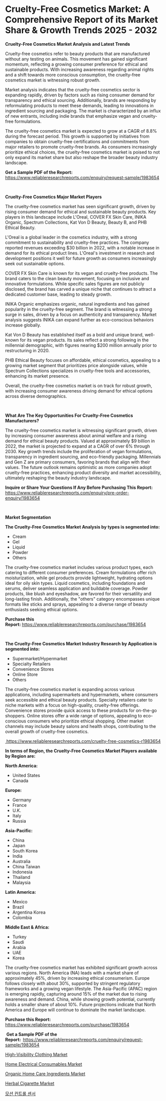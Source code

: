 <p><h1>Cruelty-Free Cosmetics Market: A Comprehensive Report of its Market Share & Growth Trends 2025 - 2032</h1></p><p><strong>Cruelty-Free Cosmetics Market Analysis and Latest Trends</strong></p>
<p><p>Cruelty-free cosmetics refer to beauty products that are manufactured without any testing on animals. This movement has gained significant momentum, reflecting a growing consumer preference for ethical and sustainable products. With increasing awareness regarding animal rights and a shift towards more conscious consumption, the cruelty-free cosmetics market is witnessing robust growth.</p><p>Market analysis indicates that the cruelty-free cosmetics sector is expanding rapidly, driven by factors such as rising consumer demand for transparency and ethical sourcing. Additionally, brands are responding by reformulating products to meet these demands, leading to innovations in ingredient sourcing and packaging. The market is characterized by an influx of new entrants, including indie brands that emphasize vegan and cruelty-free formulations.</p><p>The cruelty-free cosmetics market is expected to grow at a CAGR of 8.8% during the forecast period. This growth is supported by initiatives from companies to obtain cruelty-free certifications and commitments from major retailers to promote cruelty-free brands. As consumers increasingly prioritize ethical choices, the cruelty-free cosmetics market is poised to not only expand its market share but also reshape the broader beauty industry landscape.</p></p>
<p><strong>Get a Sample PDF of the Report:&nbsp;</strong> <a href="https://www.reliableresearchreports.com/enquiry/request-sample/1983654?utm_campaign=40&utm_medium=2&utm_source=Github&utm_content=ia&utm_term=06042025&utm_id=cruelty-free-cosmetics">https://www.reliableresearchreports.com/enquiry/request-sample/1983654</a></p>
<p>&nbsp;</p>
<p><strong>Cruelty-Free Cosmetics Major Market Players</strong></p>
<p><p>The cruelty-free cosmetics market has seen significant growth, driven by rising consumer demand for ethical and sustainable beauty products. Key players in this landscape include L'Oreal, COVER FX Skin Care, INIKA Organic, Spectrum Collections, Kat Von D Beauty, Beauty B, and PHB Ethical Beauty.</p><p>L'Oreal is a global leader in the cosmetics industry, with a strong commitment to sustainability and cruelty-free practices. The company reported revenues exceeding $30 billion in 2022, with a notable increase in demand for its ethical product lines. L'Oreal's investment in research and development positions it well for future growth as consumers increasingly seek out sustainable options.</p><p>COVER FX Skin Care is known for its vegan and cruelty-free products. The brand caters to the clean beauty movement, focusing on inclusive and innovative formulations. While specific sales figures are not publicly disclosed, the brand has carved a unique niche that continues to attract a dedicated customer base, leading to steady growth.</p><p>INIKA Organic emphasizes organic, natural ingredients and has gained popularity in the cruelty-free segment. The brand is witnessing a strong surge in sales, driven by a focus on authenticity and transparency. Market analysis suggests INIKA can expand further as eco-conscious behaviors increase globally.</p><p>Kat Von D Beauty has established itself as a bold and unique brand, well-known for its vegan products. Its sales reflect a strong following in the millennial demographic, with figures nearing $200 million annually prior to restructuring in 2020.</p><p>PHB Ethical Beauty focuses on affordable, ethical cosmetics, appealing to a growing market segment that prioritizes price alongside values, while Spectrum Collections specializes in cruelty-free tools and accessories, enhancing its market presence.</p><p>Overall, the cruelty-free cosmetics market is on track for robust growth, with increasing consumer awareness driving demand for ethical options across diverse demographics.</p></p>
<p>&nbsp;</p>
<p><strong>What Are The Key Opportunities For Cruelty-Free Cosmetics Manufacturers?</strong></p>
<p><p>The cruelty-free cosmetics market is witnessing significant growth, driven by increasing consumer awareness about animal welfare and a rising demand for ethical beauty products. Valued at approximately $9 billion in 2022, the market is projected to expand at a CAGR of over 6% through 2030. Key growth trends include the proliferation of vegan formulations, transparency in ingredient sourcing, and eco-friendly packaging. Millennials and Gen Z are primary consumers, favoring brands that align with their values. The future outlook remains optimistic as more companies adopt cruelty-free practices, enhancing product diversity and market accessibility, ultimately reshaping the beauty industry landscape.</p></p>
<p><strong>Inquire or Share Your Questions If Any Before Purchasing This Report:</strong> <a href="https://www.reliableresearchreports.com/enquiry/pre-order-enquiry/1983654?utm_campaign=40&utm_medium=2&utm_source=Github&utm_content=ia&utm_term=06042025&utm_id=cruelty-free-cosmetics">https://www.reliableresearchreports.com/enquiry/pre-order-enquiry/1983654</a></p>
<p>&nbsp;</p>
<p><strong>Market Segmentation</strong></p>
<p><strong>The Cruelty-Free Cosmetics Market Analysis by types is segmented into:</strong></p>
<p><ul><li>Cream</li><li>Gel</li><li>Liquid</li><li>Powder</li><li>Others</li></ul></p>
<p><p>The cruelty-free cosmetics market includes various product types, each catering to different consumer preferences. Cream formulations offer rich moisturization, while gel products provide lightweight, hydrating options ideal for oily skin types. Liquid cosmetics, including foundations and serums, deliver seamless application and buildable coverage. Powder products, like blush and eyeshadow, are favored for their versatility and long-lasting finish. Additionally, the "others" category encompasses unique formats like sticks and sprays, appealing to a diverse range of beauty enthusiasts seeking ethical options.</p></p>
<p><strong>Purchase this Report:&nbsp;</strong><a href="https://www.reliableresearchreports.com/purchase/1983654?utm_campaign=40&utm_medium=2&utm_source=Github&utm_content=ia&utm_term=06042025&utm_id=cruelty-free-cosmetics">https://www.reliableresearchreports.com/purchase/1983654</a></p>
<p>&nbsp;</p>
<p><strong>The Cruelty-Free Cosmetics Market Industry Research by Application is segmented into:</strong></p>
<p><ul><li>Supermarket/Hypermarket</li><li>Specialty Retailers</li><li>Convenience Stores</li><li>Online Store</li><li>Others</li></ul></p>
<p><p>The cruelty-free cosmetics market is expanding across various applications, including supermarkets and hypermarkets, where consumers seek accessible and ethical beauty products. Specialty retailers cater to niche markets with a focus on high-quality, cruelty-free offerings. Convenience stores provide quick access to these products for on-the-go shoppers. Online stores offer a wide range of options, appealing to eco-conscious consumers who prioritize ethical shopping. Other market channels may include beauty salons and health shops, contributing to the overall growth of cruelty-free cosmetics.</p></p>
<p><a href="https://www.reliableresearchreports.com/cruelty-free-cosmetics-r1983654?utm_campaign=40&utm_medium=2&utm_source=Github&utm_content=ia&utm_term=06042025&utm_id=cruelty-free-cosmetics">&nbsp;https://www.reliableresearchreports.com/cruelty-free-cosmetics-r1983654</a></p>
<p><strong>In terms of Region, the Cruelty-Free Cosmetics Market Players available by Region are:</strong></p>
<p>
    <p> <strong> North America: </strong>
        <ul>
            <li>United States</li>
            <li>Canada</li>
        </ul>
        </p> 
    <p> <strong> Europe: </strong>
        <ul>
            <li>Germany</li>
            <li>France</li>
            <li>U.K.</li>
            <li>Italy</li>
            <li>Russia</li>
        </ul>
        </p> 
    <p> <strong> Asia-Pacific: </strong>
        <ul>
            <li>China</li>
            <li>Japan</li>
            <li>South Korea</li>
            <li>India</li>
            <li>Australia</li>
            <li>China Taiwan</li>
            <li>Indonesia</li>
            <li>Thailand</li>
            <li>Malaysia</li>
        </ul>
        </p> 
    <p> <strong> Latin America: </strong>
        <ul>
            <li>Mexico</li>
            <li>Brazil</li>
            <li>Argentina Korea</li>
            <li>Colombia</li>
        </ul>
        </p> 
    <p> <strong> Middle East & Africa: </strong>
        <ul>
            <li>Turkey</li>
            <li>Saudi</li>
            <li>Arabia</li>
            <li>UAE</li>
            <li>Korea</li>
        </ul>
    </p>
    </p>
<p><p>The cruelty-free cosmetics market has exhibited significant growth across various regions. North America (NA) leads with a market share of approximately 45%, driven by increasing ethical consumerism. Europe follows closely with about 30%, supported by stringent regulatory frameworks and a growing vegan lifestyle. The Asia-Pacific (APAC) region is emerging rapidly, capturing around 15% of the market due to rising awareness and demand. China, while showing growth potential, currently holds a smaller share of about 10%. Future projections indicate that North America and Europe will continue to dominate the market landscape.</p></p>
<p><strong>Purchase this Report: </strong><a href="https://www.reliableresearchreports.com/purchase/1983654?utm_campaign=40&utm_medium=2&utm_source=Github&utm_content=ia&utm_term=06042025&utm_id=cruelty-free-cosmetics">https://www.reliableresearchreports.com/purchase/1983654</a></p>
<p>&nbsp;<strong>Get a Sample PDF of the Report:&nbsp;&nbsp;</strong><a href="https://www.reliableresearchreports.com/enquiry/request-sample/1983654?utm_campaign=40&utm_medium=2&utm_source=Github&utm_content=ia&utm_term=06042025&utm_id=cruelty-free-cosmetics">https://www.reliableresearchreports.com/enquiry/request-sample/1983654</a></p>
<p><strong></strong></p>
<p><p><a href="https://github.com/cordaysamaya/Market-Research-Report-List-1/blob/main/high-visibility-clothing-market.md?utm_campaign=40&utm_medium=2&utm_source=Github&utm_content=ia&utm_term=06042025&utm_id=cruelty-free-cosmetics">High-Visibility Clothing Market</a></p><p><a href="https://github.com/botocniveda/Market-Research-Report-List-1/blob/main/home-electrical-consumables-market.md?utm_campaign=40&utm_medium=2&utm_source=Github&utm_content=ia&utm_term=06042025&utm_id=cruelty-free-cosmetics">Home Electrical Consumables Market</a></p><p><a href="https://github.com/muoioconzej8/Market-Research-Report-List-1/blob/main/organic-home-care-ingredients-market.md?utm_campaign=40&utm_medium=2&utm_source=Github&utm_content=ia&utm_term=06042025&utm_id=cruelty-free-cosmetics">Organic Home Care Ingredients Market</a></p><p><a href="https://github.com/obajimlaweh59/Market-Research-Report-List-1/blob/main/herbal-cigarette-market.md?utm_campaign=40&utm_medium=2&utm_source=Github&utm_content=ia&utm_term=06042025&utm_id=cruelty-free-cosmetics">Herbal Cigarette Market</a></p><p><a href="https://github.com/sougarounis/Market-Research-Report-List-7/blob/main/762466952245.md?utm_campaign=40&utm_medium=2&utm_source=Github&utm_content=ia&utm_term=06042025&utm_id=cruelty-free-cosmetics">모션 컨트롤 센서</a></p></p>